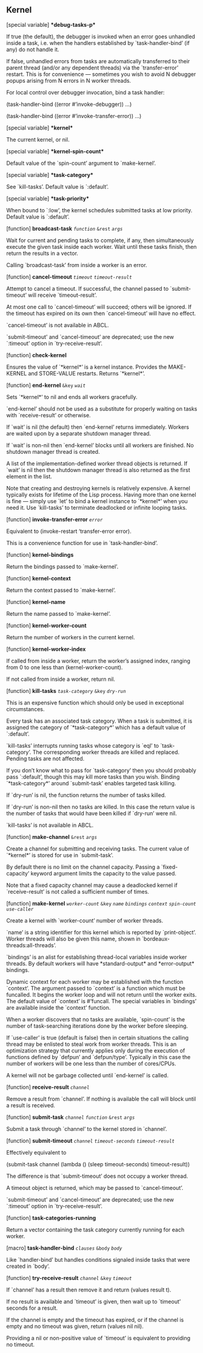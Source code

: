 ## Kernel

\[special variable\] **\*debug-tasks-p\***

If true (the default), the debugger is invoked when an error goes
unhandled inside a task, i.e. when the handlers established by
\`task-handler-bind’ (if any) do not handle it.

If false, unhandled errors from tasks are automatically transferred to
their parent thread (and/or any dependent threads) via the
\`transfer-error’ restart. This is for convenience — sometimes you
wish to avoid N debugger popups arising from N errors in N worker
threads.

For local control over debugger invocation, bind a task handler:

(task-handler-bind ((error \#’invoke-debugger)) …)

(task-handler-bind ((error \#’invoke-transfer-error)) …)

\[special variable\] **\*kernel\***

The current kernel, or nil.

\[special variable\] **\*kernel-spin-count\***

Default value of the \`spin-count’ argument to \`make-kernel’.

\[special variable\] **\*task-category\***

See \`kill-tasks’. Default value is \`:default’.

\[special variable\] **\*task-priority\***

When bound to \`:low’, the kernel schedules submitted tasks at low
priority. Default value is \`:default’.

\[function\] **broadcast-task** *`function`* `&rest` *`args`*

Wait for current and pending tasks to complete, if any, then
simultaneously execute the given task inside each worker. Wait until
these tasks finish, then return the results in a vector.

Calling \`broadcast-task’ from inside a worker is an error.

\[function\] **cancel-timeout** *`timeout`* *`timeout-result`*

Attempt to cancel a timeout. If successful, the channel passed to
\`submit-timeout’ will receive \`timeout-result’.

At most one call to \`cancel-timeout’ will succeed; others will be
ignored. If the timeout has expired on its own then \`cancel-timeout’
will have no effect.

\`cancel-timeout’ is not available in ABCL.

\`submit-timeout’ and \`cancel-timeout’ are deprecated; use the new
\`:timeout’ option in \`try-receive-result’.

\[function\] **check-kernel**

Ensures the value of \`\*kernel\*’ is a kernel instance. Provides
the MAKE-KERNEL and STORE-VALUE restarts. Returns \`\*kernel\*’.

\[function\] **end-kernel** `&key` *`wait`*

Sets \`\*kernel\*’ to nil and ends all workers gracefully.

\`end-kernel’ should not be used as a substitute for properly waiting
on tasks with \`receive-result’ or otherwise.

If \`wait’ is nil (the default) then \`end-kernel’ returns
immediately. Workers are waited upon by a separate shutdown manager
thread.

If \`wait’ is non-nil then \`end-kernel’ blocks until all workers
are finished. No shutdown manager thread is created.

A list of the implementation-defined worker thread objects is returned.
If \`wait’ is nil then the shutdown manager thread is also returned as
the first element in the list.

Note that creating and destroying kernels is relatively expensive. A
kernel typically exists for lifetime of the Lisp process. Having more
than one kernel is fine — simply use \`let’ to bind a kernel instance
to \`\*kernel\*’ when you need it. Use \`kill-tasks’ to
terminate deadlocked or infinite looping tasks.

\[function\] **invoke-transfer-error** *`error`*

Equivalent to (invoke-restart ‘transfer-error error).

This is a convenience function for use in \`task-handler-bind’.

\[function\] **kernel-bindings**

Return the bindings passed to \`make-kernel’.

\[function\] **kernel-context**

Return the context passed to \`make-kernel’.

\[function\] **kernel-name**

Return the name passed to \`make-kernel’.

\[function\] **kernel-worker-count**

Return the number of workers in the current kernel.

\[function\] **kernel-worker-index**

If called from inside a worker, return the worker’s assigned index,
ranging from 0 to one less than (kernel-worker-count).

If not called from inside a worker, return nil.

\[function\] **kill-tasks** *`task-category`* `&key` *`dry-run`*

This is an expensive function which should only be used in exceptional
circumstances.

Every task has an associated task category. When a task is submitted, it
is assigned the category of \`\*task-category\*’ which has a
default value of \`:default’.

\`kill-tasks’ interrupts running tasks whose category is \`eql’ to
\`task-category’. The corresponding worker threads are killed and
replaced. Pending tasks are not affected.

If you don’t know what to pass for \`task-category’ then you should
probably pass \`:default’, though this may kill more tasks than you
wish. Binding \`\*task-category\*’ around \`submit-task’ enables
targeted task killing.

If \`dry-run’ is nil, the function returns the number of tasks killed.

If \`dry-run’ is non-nil then no tasks are killed. In this case the
return value is the number of tasks that would have been killed if
\`dry-run’ were nil.

\`kill-tasks’ is not available in ABCL.

\[function\] **make-channel** `&rest` *`args`*

Create a channel for submitting and receiving tasks. The current value
of \`\*kernel\*’ is stored for use in \`submit-task’.

By default there is no limit on the channel capacity. Passing a
\`fixed-capacity’ keyword argument limits the capacity to the value
passed.

Note that a fixed capacity channel may cause a deadlocked kernel if
\`receive-result’ is not called a sufficient number of times.

\[function\] **make-kernel** *`worker-count`* `&key` *`name`*
*`bindings`* *`context`* *`spin-count`* *`use-caller`*

Create a kernel with \`worker-count’ number of worker threads.

\`name’ is a string identifier for this kernel which is reported by
\`print-object’. Worker threads will also be given this name, shown in
\`bordeaux-threads:all-threads’.

\`bindings’ is an alist for establishing thread-local variables inside
worker threads. By default workers will have \*standard-output\* and
\*error-output\* bindings.

Dynamic context for each worker may be established with the function
\`context’. The argument passed to \`context’ is a function which
must be funcalled. It begins the worker loop and will not return until
the worker exits. The default value of \`context’ is \#’funcall. The
special variables in \`bindings’ are available inside the \`context’
function.

When a worker discovers that no tasks are available, \`spin-count’ is
the number of task-searching iterations done by the worker before
sleeping.

If \`use-caller’ is true (default is false) then in certain situations
the calling thread may be enlisted to steal work from worker threads.
This is an optimization strategy that currently applies only during the
execution of functions defined by \`defpun’ and \`defpun/type’.
Typically in this case the number of workers will be one less than the
number of cores/CPUs.

A kernel will not be garbage collected until \`end-kernel’ is called.

\[function\] **receive-result** *`channel`*

Remove a result from \`channel’. If nothing is available the call will
block until a result is received.

\[function\] **submit-task** *`channel`* *`function`* `&rest` *`args`*

Submit a task through \`channel’ to the kernel stored in \`channel’.

\[function\] **submit-timeout** *`channel`* *`timeout-seconds`*
*`timeout-result`*

Effectively equivalent to

(submit-task channel (lambda () (sleep timeout-seconds) timeout-result))

The difference is that \`submit-timeout’ does not occupy a worker
thread.

A timeout object is returned, which may be passed to
\`cancel-timeout’.

\`submit-timeout’ and \`cancel-timeout’ are deprecated; use the new
\`:timeout’ option in \`try-receive-result’.

\[function\] **task-categories-running**

Return a vector containing the task category currently running for each
worker.

\[macro\] **task-handler-bind** *`clauses`* `&body` *`body`*

Like \`handler-bind’ but handles conditions signaled inside tasks that
were created in \`body’.

\[function\] **try-receive-result** *`channel`* `&key` *`timeout`*

If \`channel’ has a result then remove it and return (values result
t).

If no result is available and \`timeout’ is given, then wait up to
\`timeout’ seconds for a result.

If the channel is empty and the timeout has expired, or if the channel
is empty and no timeout was given, return (values nil nil).

Providing a nil or non-positive value of \`timeout’ is equivalent to
providing no timeout.

